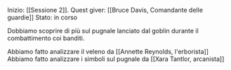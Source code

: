 Inizio: [[Sessione 2]].
Quest giver: [[Bruce Davis, Comandante delle guardie]]
Stato: in corso

Dobbiamo scoprire di più sul pugnale lanciato dal goblin durante il combattimento coi banditi.

Abbiamo fatto analizzare il veleno da [[Annette Reynolds, l'erborista]]
Abbiamo fatto analizzare i simboli sul pugnale da [[Xara Tantlor, arcanista]]

